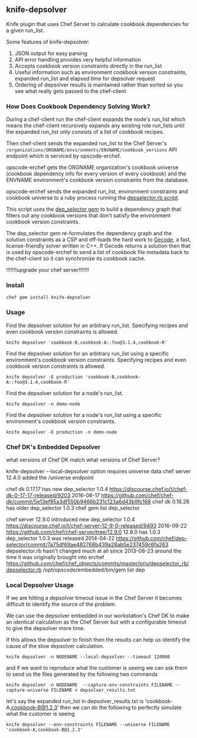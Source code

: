 ## knife-depsolver

Knife plugin that uses Chef Server to calculate cookbook dependencies for a given run_list.

Some features of knife-depsolver:

1. JSON output for easy parsing
2. API error handling provides very helpful information
3. Accepts cookbook version constraints directly in the run_list
4. Useful information such as environment cookbook version constraints, expanded run_list and elapsed time for depsolver request
5. Ordering of depsolver results is maintained rather than sorted so you see what really gets passed to the chef-client

### How Does Cookbook Dependency Solving Work?

During a chef-client run the chef-client expands the node's run_list which means the chef-client recursively expands
any existing role run_lists until the expanded run_list only consists of a list of cookbook recipes.

Then chef-client sends the expanded run_list to the Chef Server's `/organizations/ORGNAME/environments/ENVNAME/cookbook_versions`
API endpoint which is serviced by opscode-erchef.

opscode-erchef gets the ORGNAME organization's cookbook universe (cookbook dependency info for every version of every cookbook)
and the ENVNAME environment's cookbook version constraints from the database.

opscode-erchef sends the expanded run_list, environment constraints and cookbook universe to a ruby process running the
[depselector.rb script](https://github.com/chef/chef-server/blob/12.9.1/src/oc_erchef/apps/chef_objects/priv/depselector_rb/depselector.rb).

This script uses the [dep_selector gem](https://github.com/chef/dep-selector) to build a dependency graph that filters out any
cookbook versions that don't satisfy the environment cookbook version constraints.

The dep_selector gem re-formulates the dependency graph and the solution constraints as a CSP and off-loads the hard work to
[Gecode](http://www.gecode.org/), a fast, license-friendly solver written in C++. If Gecode returns a solution then that is used by opscode-erchef
to send a list of cookbook file metadata back to the chef-client so it can synchronize its cookbook cache.

!!!!!!!upgrade your chef server!!!!!!!




### Install

```
chef gem install knife-depsolver
```

### Usage

Find the depsolver solution for an arbitrary run_list.
Specifying recipes and even cookbook version constraints is allowed.

```
knife depsolver 'cookbook-B,cookbook-A::foo@3.1.4,cookbook-R'
```

Find the depsolver solution for an arbitrary run_list using a specific environment's cookbook version constraints.
Specifying recipes and even cookbook version constraints is allowed.

```
knife depsolver -E production 'cookbook-B,cookbook-A::foo@3.1.4,cookbook-R'
```

Find the depsolver solution for a node's run_list.

```
knife depsolver -n demo-node
```

Find the depsolver solution for a node's run_list using a specific environment's cookbook version constraints.

```
knife depsolver -E production -n demo-node
```

### Chef DK's Embedded Depsolver

what versions of Chef DK match what versions of Chef Server?

knife-depsolver --local-depsolver option requires universe data
  chef server 12.4.0 added the /universe endpoint

chef dk 0.17.17 has new dep_selector 1.0.4
https://discourse.chef.io/t/chef-dk-0-17-17-released/9203    2016-08-17
https://github.com/chef/chef-dk/commit/5e13ef95a3df550b9466b231c123a6d43b9fc168
chef dk 0.16.28  has older dep_selector 1.0.3
chef gem list dep_selector

chef server 12.9.0 introduced new dep_selector 1.0.4
https://discourse.chef.io/t/chef-server-12-9-0-released/9493   2016-09-22
https://github.com/chef/chef-server/tree/12.9.0
12.8.0 has 1.0.3
dep_selector 1.0.3 was released 2014-04-22
https://github.com/chef/dep-selector/commit/7a75df69ae482768b439a28ab5e237459c6fa263
depselector.rb hasn't changed much at all since 2013-08-23 around the time it was originally brought into erchef
https://github.com/chef/chef_objects/commits/master/priv/depselector_rb/depselector.rb
/opt/opscode/embedded/bin/gem list dep


### Local Depsolver Usage

If we are hitting a depsolver timeout issue in the Chef Server it becomes difficult to identify the source of the problem.

We can use the depsolver embedded in our workstation's Chef DK to make an identical calculation as the Chef Server but with
a configurable timeout to give the depsolver more time.

If this allows the depsolver to finish then the results can help us identify the cause of the slow depsolver calculation.

```
knife depsolver -n NODENAME --local-depsolver --timeout 120000
```

and if we want to reproduce what the customer is seeing we can ask them to send us the files generated by the following two commands

```
knife depsolver -n NODENAME  --capture-env-constraints FILENAME --capture-universe FILENAME > depsolver_results.txt
```

let's say the expanded run_list in depsolver_results.txt is 'cookbook-A,cookbook-B@1.2.3'
then we can do the following to perfectly simulate what the customer is seeing

```
knife depsolver --env-constraints FILENAME --universe FILENAME 'cookbook-A,cookbook-B@1.2.3'
```
